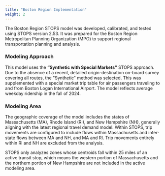 ```yaml
---
title: "Boston Region Implementation"
weight: 2
---
```


The Boston Region STOPS model was developed, calibrated, and tested using STOPS version 2.53. It was prepared for the Boston Region Metropolitan Planning Organization (MPO) to support regional transportation planning and analysis.

### Modeling Approach
This model uses the **“Synthetic with Special Markets”** STOPS approach. Due to the absence of a recent, detailed origin-destination on-board survey covering all routes, the "Synthetic" method was selected. This was supplemented with a special market trip table for air passengers traveling to and from Boston Logan International Airport. The model reflects average weekday ridership in the fall of 2024.

### Modeling Area
The geographic coverage of the model includes the states of Massachusetts (MA), Rhode Island (RI), and New Hampshire (NH), generally aligning with the latest regional travel demand model. Within STOPS, trip movements are configured to include flows within Massachusetts and inter-state flows between MA and NH, and MA and RI. Trip movements entirely within RI and NH are excluded from the analysis.



STOPS only analyzes zones whose centroids fall within 25 miles of an active transit stop, which means the western portion of Massachusetts and the northern portion of New Hampshire are not included in the active modeling area.